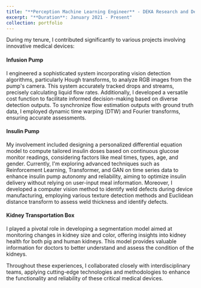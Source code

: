 ```yaml
---
title: "**Perception Machine Learning Engineer** - DEKA Research and Development Corporation"
excerpt: "**Duration**: January 2021 - Present"
collection: portfolio
---
```


During my tenure, I contributed significantly to various projects involving innovative medical devices:

#### Infusion Pump
I engineered a sophisticated system incorporating vision detection algorithms, particularly Hough transforms, to analyze RGB images from the pump's camera. This system accurately tracked drops and streams, precisely calculating liquid flow rates. Additionally, I developed a versatile cost function to facilitate informed decision-making based on diverse detection outputs. To synchronize flow estimation outputs with ground truth data, I employed dynamic time warping (DTW) and Fourier transforms, ensuring accurate assessments.

#### Insulin Pump
My involvement included designing a personalized differential equation model to compute tailored insulin doses based on continuous glucose monitor readings, considering factors like meal times, types, age, and gender. Currently, I'm exploring advanced techniques such as Reinforcement Learning, Transformer, and GAN on time series data to enhance insulin pump autonomy and reliability, aiming to optimize insulin delivery without relying on user-input meal information. Moreover, I developed a computer vision method to identify weld defects during device manufacturing, employing various texture detection methods and Euclidean distance transform to assess weld thickness and identify defects.

#### Kidney Transportation Box
I played a pivotal role in developing a segmentation model aimed at monitoring changes in kidney size and color, offering insights into kidney health for both pig and human kidneys. This model provides valuable information for doctors to better understand and assess the condition of the kidneys.

Throughout these experiences, I collaborated closely with interdisciplinary teams, applying cutting-edge technologies and methodologies to enhance the functionality and reliability of these critical medical devices.
